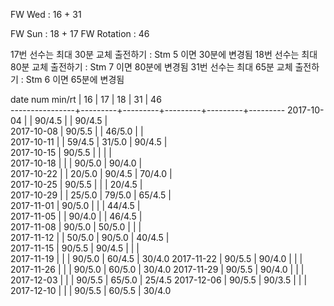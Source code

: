 FW Wed      : 16 + 31

FW Sun      : 18 + 17
FW Rotation :      46

17번 선수는 최대 30분 교체 출전하기 : Stm 5 이면 30분에 변경됨
18번 선수는 최대 80분 교체 출전하기 : Stm 7 이면 80분에 변경됨
31번 선수는 최대 65분 교체 출전하기 : Stm 6 이면 65분에 변경됨

date num min/rt |    16   |    17   |    18   |    31   |    46   
----------------+---------+---------+---------+---------+---------
2017-10-04      |         |  90/4.5 |         |  90/4.5 |        
2017-10-08      |  90/5.5 |         |  46/5.0 |         |        
2017-10-11      |         |  59/4.5 |  31/5.0 |  90/4.5 |        
2017-10-15      |  90/5.5 |         |         |         |        
2017-10-18      |         |         |  90/5.0 |  90/4.0 |        
2017-10-22      |         |  20/5.0 |  90/4.5 |  70/4.0 |        
2017-10-25      |  90/5.5 |         |         |  20/4.5 |        
2017-10-29      |         |  25/5.0 |  79/5.0 |  65/4.5 |        
2017-11-01      |  90/5.0 |         |         |  44/4.5 |        
2017-11-05      |         |  90/4.0 |         |  46/4.5 |        
2017-11-08      |  90/5.0 |  50/5.0 |         |         |        
2017-11-12      |         |  50/5.0 |  90/5.0 |  40/4.5 |        
2017-11-15      |  90/5.5 |  90/4.5 |         |         |        
2017-11-19      |         |         |  90/5.0 |  60/4.5 |  30/4.0
2017-11-22      |  90/5.5 |  90/4.0 |         |         |        
2017-11-26      |         |         |  90/5.0 |  60/5.0 |  30/4.0
2017-11-29      |  90/5.5 |  90/4.0 |         |         |        
2017-12-03      |         |         |  90/5.5 |  65/5.0 |  25/4.5
2017-12-06      |  90/5.5 |  90/3.5 |         |         |        
2017-12-10      |         |         |  90/5.5 |  60/5.5 |  30/4.0

